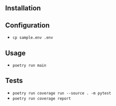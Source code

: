 ## Installation

## Configuration
* `cp sample.env .env`

## Usage
* `poetry run main`

## Tests
* `poetry run coverage run --source . -m pytest`
* `poetry run coverage report`
